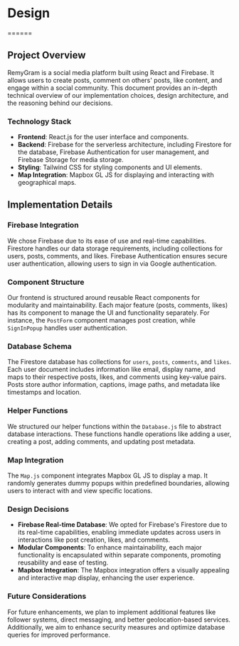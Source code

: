 # Design
======

## Project Overview

RemyGram is a social media platform built using React and Firebase. It allows users to create posts, comment on others' posts, like content, and engage within a social community. This document provides an in-depth technical overview of our implementation choices, design architecture, and the reasoning behind our decisions.

### Technology Stack

- **Frontend**: React.js for the user interface and components.
- **Backend**: Firebase for the serverless architecture, including Firestore for the database, Firebase Authentication for user management, and Firebase Storage for media storage.
- **Styling**: Tailwind CSS for styling components and UI elements.
- **Map Integration**: Mapbox GL JS for displaying and interacting with geographical maps.

## Implementation Details

### Firebase Integration

We chose Firebase due to its ease of use and real-time capabilities. Firestore handles our data storage requirements, including collections for users, posts, comments, and likes. Firebase Authentication ensures secure user authentication, allowing users to sign in via Google authentication.

### Component Structure

Our frontend is structured around reusable React components for modularity and maintainability. Each major feature (posts, comments, likes) has its component to manage the UI and functionality separately. For instance, the `PostForm` component manages post creation, while `SignInPopup` handles user authentication.

### Database Schema

The Firestore database has collections for `users`, `posts`, `comments`, and `likes`. Each user document includes information like email, display name, and maps to their respective posts, likes, and comments using key-value pairs. Posts store author information, captions, image paths, and metadata like timestamps and location.

### Helper Functions

We structured our helper functions within the `Database.js` file to abstract database interactions. These functions handle operations like adding a user, creating a post, adding comments, and updating post metadata.

### Map Integration

The `Map.js` component integrates Mapbox GL JS to display a map. It randomly generates dummy popups within predefined boundaries, allowing users to interact with and view specific locations.

### Design Decisions

- **Firebase Real-time Database**: We opted for Firebase's Firestore due to its real-time capabilities, enabling immediate updates across users in interactions like post creation, likes, and comments.
- **Modular Components**: To enhance maintainability, each major functionality is encapsulated within separate components, promoting reusability and ease of testing.
- **Mapbox Integration**: The Mapbox integration offers a visually appealing and interactive map display, enhancing the user experience.

### Future Considerations

For future enhancements, we plan to implement additional features like follower systems, direct messaging, and better geolocation-based services. Additionally, we aim to enhance security measures and optimize database queries for improved performance.
